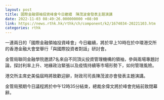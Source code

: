 ```yaml
---
layout: post
title: 國際金融領袖投資峰會今日繼續　陳茂波會發表主題演講
date: 2022-11-03 08:49:26.000000000 +08:00
link: https://news.rthk.hk/rthk/ch/component/k2/1674034-20221103.htm
categories: rthk
---
```


一連兩日的「國際金融領袖投資峰會」今日繼續，將於早上10時在於中環港交所的香港金融大會堂舉行「與國際投資者對話」研討會。

金管局聯同金融學院邀請7名來自不同頂尖投資管理機構的領袖，參與兩場專題討論，探討利率上升、地緣政治緊張以及疫情持續等市場形勢下，如何管理風險。

港交所主席史美倫屆時將致歡迎辭，財政司司長陳茂波亦會發表主題演講。

金管局預期今日議程將於中午12時35分結束，總裁余偉文將於峰會完結前致閉幕辭。
